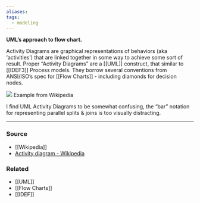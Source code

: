 ```yaml
---
aliases: 
tags:
  - modeling
---
```

**UML’s approach to flow chart.**

Activity Diagrams are graphical representations of behaviors (aka ‘activities’) that are linked together in some way to achieve some sort of result. Proper “Activity Diagrams” are a [[UML]] construct, that similar to [[IDEF3]] Process models. They borrow several conventions from ANSI/ISO’s spec for [[Flow Charts]] - including diamonds for decision nodes.

![](https://en.wikipedia.org/wiki/File:Activity_conducting.svg)
Example from Wikipedia

I find UML Activity Diagrams to be somewhat confusing, the “bar” notation for representing parallel splits & joins is too visually distracting.

---

### Source
- [[Wikipedia]]
- [Activity diagram - Wikipedia](https://en.wikipedia.org/wiki/Activity_diagram)

### Related
- [[UML]] 
- [[Flow Charts]] 
- [[IDEF]]
